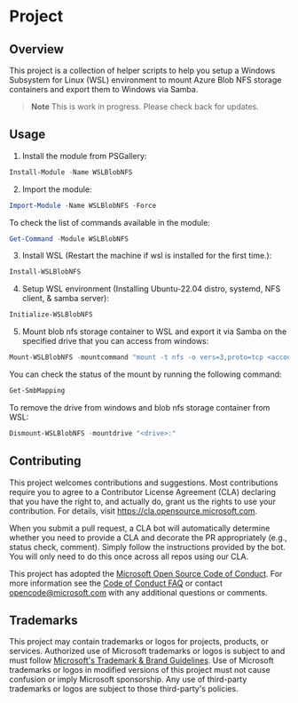 # Project

## Overview
This project is a collection of helper scripts to help you setup a Windows Subsystem for Linux (WSL) environment to mount Azure Blob NFS storage containers and export them to Windows via Samba.

> **Note**
> This is work in progress. Please check back for updates.

## Usage

1. Install the module from PSGallery:  
```powershell
Install-Module -Name WSLBlobNFS
```
2. Import the module:  
```powershell
Import-Module -Name WSLBlobNFS -Force
```

To check the list of commands available in the module:  
```powershell
Get-Command -Module WSLBlobNFS
```

3. Install WSL (Restart the machine if wsl is installed for the first time.):  
```powershell
Install-WSLBlobNFS
```

4. Setup WSL environment (Installing Ubuntu-22.04 distro, systemd, NFS client, & samba server):  

```powershell
Initialize-WSLBlobNFS
```

5. Mount blob nfs storage container to WSL and export it via Samba on the specified drive that you can access from windows:  
```powershell
Mount-WSLBlobNFS -mountcommand "mount -t nfs -o vers=3,proto=tcp <account-name>.blob.core.windows.net:/<account-name>/<container-name> /mnt/<path>" -mountdrive "<drive>:"
```

You can check the status of the mount by running the following command:  
```powershell
Get-SmbMapping
```


To remove the drive from windows and blob nfs storage container from WSL:  
```powershell
Dismount-WSLBlobNFS -mountdrive "<drive>:"
```

## Contributing

This project welcomes contributions and suggestions.  Most contributions require you to agree to a
Contributor License Agreement (CLA) declaring that you have the right to, and actually do, grant us
the rights to use your contribution. For details, visit https://cla.opensource.microsoft.com.

When you submit a pull request, a CLA bot will automatically determine whether you need to provide
a CLA and decorate the PR appropriately (e.g., status check, comment). Simply follow the instructions
provided by the bot. You will only need to do this once across all repos using our CLA.

This project has adopted the [Microsoft Open Source Code of Conduct](https://opensource.microsoft.com/codeofconduct/).
For more information see the [Code of Conduct FAQ](https://opensource.microsoft.com/codeofconduct/faq/) or
contact [opencode@microsoft.com](mailto:opencode@microsoft.com) with any additional questions or comments.

## Trademarks

This project may contain trademarks or logos for projects, products, or services. Authorized use of Microsoft 
trademarks or logos is subject to and must follow 
[Microsoft's Trademark & Brand Guidelines](https://www.microsoft.com/en-us/legal/intellectualproperty/trademarks/usage/general).
Use of Microsoft trademarks or logos in modified versions of this project must not cause confusion or imply Microsoft sponsorship.
Any use of third-party trademarks or logos are subject to those third-party's policies.
